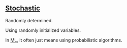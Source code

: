 ## [Stochastic](#stochastic)

Randomly determined.

Using randomly initialized variables.

In [ML](#machine-learning), it often just means using probabilistic algorithms.